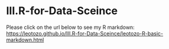 # III.R-for-Data-Sceince

Please click on the url below to see my R markdown:
https://leotozo.github.io/III.R-for-Data-Sceince/leotozo-R-basic-markdown.html


